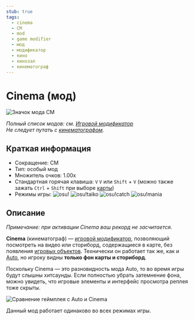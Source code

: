 ```yaml
---
stub: true
tags:
  - cinema
  - CM
  - mod
  - game modifier
  - мод
  - модификатор
  - кино
  - кинозал
  - кинематограф
---
```


# Cinema (мод)

![Значок мода CM](/wiki/shared/mods/CM.png "Значок мода Cinema (CM)")

*Полный список модов: см. [Игровой модификатор](/wiki/Game_modifier)*\
*Не следует путать с [кинематографом](https://ru.wikipedia.org/wiki/Кинематограф).*

## Краткая информация

- Сокращение: CM
- Тип: особый мод
- Множитель очков: 1.00x
- Стандартная горячая клавиша: `V` `V` или `Shift` + `V` (можно также зажать `Ctrl` + `Shift` при выборе [карты](/wiki/Beatmap))
- Режимы игры: ![][osu!] ![][osu!taiko] ![][osu!catch] ![][osu!mania]

## Описание

*Примечание: при активации Cinema ваш рекорд не засчитается.*

**Cinema** (кинематограф) — [игровой модификатор](/wiki/Game_modifier), позволяющий посмотреть на видео или сториборд, содержащиеся в карте, без появления [игровых объектов](/wiki/Hit_object). Технически он работает так же, как и [Auto](/wiki/Game_modifier/Auto), но игроку видны **только фон карты и сториборд**.

Поскольку Cinema — это разновидность мода Auto, то во время игры будут слышны хитсаунды. Если полностью убрать затемнение фона, можно увидеть, что игровые элементы и интерфейс просмотра реплея тоже скрыты.

![Сравнение геймплея с Auto и Cinema](img/CM-comparison.jpg "Сравнение модов Auto (слева) и Cinema (справа)")

Данный мод работает одинаково во всех режимах игры.

[osu!]: /wiki/shared/mode/osu.png "osu!"
[osu!taiko]: /wiki/shared/mode/taiko.png "osu!taiko"
[osu!catch]: /wiki/shared/mode/catch.png "osu!catch"
[osu!mania]: /wiki/shared/mode/mania.png "osu!mania"
